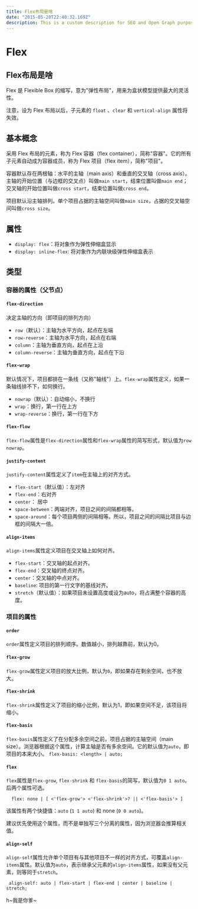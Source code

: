 ```yaml
---
title: Flex布局是啥
date: "2015-05-28T22:40:32.169Z"
description: This is a custom description for SEO and Open Graph purposes, rather than the default generated excerpt. Simply add a description field to the frontmatter.
---
```

# Flex

## Flex布局是啥

Flex 是 Flexible Box 的缩写，意为"弹性布局"，用来为盒状模型提供最大的灵活性。

注意，设为 Flex 布局以后，子元素的 `float` 、`clear` 和 `vertical-align` 属性将失效。

## 基本概念

采用 Flex 布局的元素，称为 Flex 容器（flex container），简称"容器"。它的所有子元素自动成为容器成员，称为 Flex 项目（flex item），简称"项目"。

容器默认存在两根轴：水平的主轴（main axis）和垂直的交叉轴（cross axis）。主轴的开始位置（与边框的交叉点）叫做`main start`，结束位置叫做`main end`；交叉轴的开始位置叫做`cross start`，结束位置叫做`cross end`。

项目默认沿主轴排列。单个项目占据的主轴空间叫做`main size`，占据的交叉轴空间叫做`cross size`。

## 属性

- `display: flex`：将对象作为弹性伸缩盒显示
- `display: inline-flex`: 将对象作为内联块级弹性伸缩盒表示

## 类型

### 容器的属性（父节点）

#### `flex-direction`

决定主轴的方向（即项目的排列方向）

- `row`（默认）：主轴为水平方向，起点在左端
- `row-reverse`：主轴为水平方向，起点在右端
- `column`：主轴为垂直方向，起点在上沿
- `column-reverse`：主轴为垂直方向，起点在下沿

#### `flex-wrap`

默认情况下，项目都排在一条线（又称"轴线"）上。`flex-wrap`属性定义，如果一条轴线排不下，如何换行。

- `nowrap`（默认）：自动缩小，不换行
- `wrap`：换行，第一行在上方
- `wrap-reverse`：换行，第一行在下方

#### `flex-flow`

`flex-flow`属性是`flex-direction`属性和`flex-wrap`属性的简写形式，默认值为`row nowrap`。

#### `justify-content` 

`justify-content`属性定义了`item`在主轴上的对齐方式。

- `flex-start`（默认值）：左对齐
- `flex-end`：右对齐
- `center`： 居中
- `space-between`：两端对齐，项目之间的间隔都相等。
- `space-around`：每个项目两侧的间隔相等。所以，项目之间的间隔比项目与边框的间隔大一倍。

#### `align-items`

`align-items`属性定义项目在交叉轴上如何对齐。

- `flex-start`：交叉轴的起点对齐。
- `flex-end`：交叉轴的终点对齐。
- `center`：交叉轴的中点对齐。
- `baseline`: 项目的第一行文字的基线对齐。
- `stretch`（默认值）：如果项目未设置高度或设为auto，将占满整个容器的高度。

### 项目的属性

#### `order`

`order`属性定义项目的排列顺序。数值越小，排列越靠前，默认为0。

#### `flex-grow`

`flex-grow`属性定义项目的放大比例，默认为`0`，即如果存在剩余空间，也不放大。

#### `flex-shrink`

`flex-shrink`属性定义了项目的缩小比例，默认为1，即如果空间不足，该项目将缩小。

#### `flex-basis`

`flex-basis`属性定义了在分配多余空间之前，项目占据的主轴空间（main size）。浏览器根据这个属性，计算主轴是否有多余空间。它的默认值为`auto`，即项目的本来大小。  `flex-basis: <length> | auto; `

#### `flex`

`flex`属性是`flex-grow`, `flex-shrink` 和 `flex-basis`的简写，默认值为`0 1 auto`。后两个属性可选。

`  flex: none | [ <'flex-grow'> <'flex-shrink'>? || <'flex-basis'> ]`

该属性有两个快捷值：`auto` (`1 1 auto`) 和 none (`0 0 auto`)。

建议优先使用这个属性，而不是单独写三个分离的属性，因为浏览器会推算相关值。

#### `align-self`

`align-self`属性允许单个项目有与其他项目不一样的对齐方式，可覆盖`align-items`属性。默认值为`auto`，表示继承父元素的`align-items`属性，如果没有父元素，则等同于`stretch`。

` align-self: auto | flex-start | flex-end | center | baseline | stretch;`

h~我是你爹~



